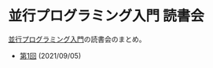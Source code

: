 # 並行プログラミング入門 読書会

[並行プログラミング入門](conc)の読書会のまとめ。


- [第1回](2021-09-05.md) (2021/09/05)

[conc]: https://www.oreilly.co.jp/books/9784873119595/
